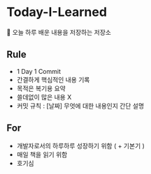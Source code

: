 # Today-I-Learned
💪 오늘 하루 배운 내용을 저장하는 저장소

## Rule

- 1 Day 1 Commit
- 간결하게 핵심적인 내용 기록
- 목적은 복기용 요약
- 쓸데없이 많은 내용 X
- 커밋 규칙 : [날짜] 무엇에 대한 내용인지 간단 설명

## For

- 개발자로서의 하루하루 성장하기 위함 ( + 기본기 )
- 매일 책을 읽기 위함
- 호기심 
